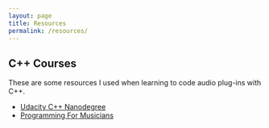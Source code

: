 ```yaml
---
layout: page
title: Resources
permalink: /resources/
---
```


## C++ Courses

These are some resources I used when learning to code audio plug-ins with C++.

- [Udacity C++ Nanodegree](https://www.udacity.com/course/c-plus-plus-nanodegree--nd213)
- [Programming For Musicians](https://www.programmingformusicians.com/)
